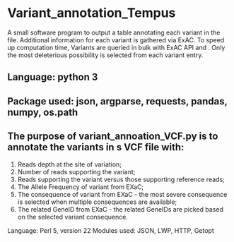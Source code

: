 # Variant_annotation_Tempus

A small software program to output a table annotating each variant in the file. Additional information for each variant is gathered via ExAC. To speed up computation time, Variants are queried in bulk with ExAC API and  . Only the most deleterious possibility is selected from each variant entry.

## Language: python 3
## Package used: json, argparse, requests, pandas, numpy, os.path

## The purpose of variant_annoation_VCF.py is to annotate the variants in s VCF file with: 
1. Reads depth at the site of variation; 
2. Number of reads supporting the variant; 
3. Reads supporting the variant versus those supporting reference reads; 
4. The Allele Frequency of variant from EXaC;
5. The consequence of variant from EXaC - the most severe consequence is selected when multiple consequences are available;
6. The related GeneID from EXaC - the related GeneIDs are picked based on the selected variant consequence.

Language: Perl 5, version 22
Modules used: JSON, LWP, HTTP, Getopt


